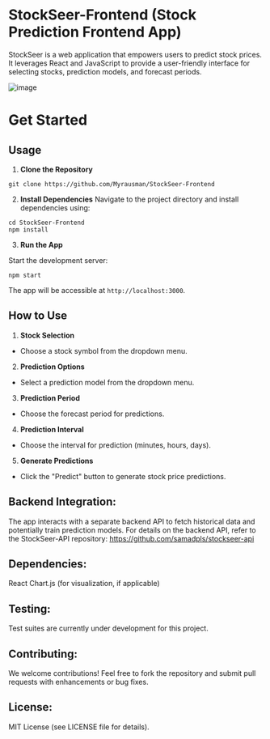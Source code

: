 # StockSeer-Frontend (Stock Prediction Frontend App)

StockSeer is a web application that empowers users to predict stock prices. It leverages React and JavaScript to provide a user-friendly interface for selecting stocks, prediction models, and forecast periods.
<div style "align-items=center; height=300px; width=400px">
  
![image](https://github.com/Myrausman/StockSeer-Frontend/assets/99428378/e176485a-b8ff-4a62-8ed7-7aa0a7c443c8)

</div>

# Get Started
## Usage
1. **Clone the Repository**

```
git clone https://github.com/Myrausman/StockSeer-Frontend
```
2. **Install Dependencies**
Navigate to the project directory and install dependencies using:
```
cd StockSeer-Frontend
npm install
```

3. **Run the App**

Start the development server:
```
npm start
```
The app will be accessible at ```http://localhost:3000```.

## How to Use

1. **Stock Selection**

- Choose a stock symbol from the dropdown menu.

2. **Prediction Options**

- Select a prediction model from the dropdown menu.

3. **Prediction Period**

- Choose the forecast period for predictions.

4. **Prediction Interval**

- Choose the interval for prediction (minutes, hours, days).

5. **Generate Predictions**

- Click the "Predict" button to generate stock price predictions.

## Backend Integration:

The app interacts with a separate backend API to fetch historical data and potentially train prediction models.  For details on the backend API, refer to the StockSeer-API repository: https://github.com/samadpls/stockseer-api

## Dependencies:
React
Chart.js (for visualization, if applicable)

## Testing:
Test suites are currently under development for this project.

## Contributing:
We welcome contributions! Feel free to fork the repository and submit pull requests with enhancements or bug fixes.

## License:
MIT License (see LICENSE file for details).

